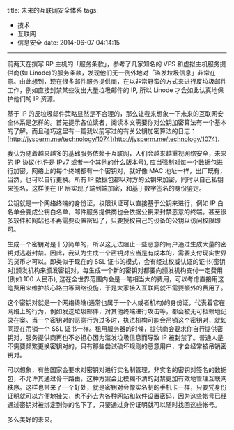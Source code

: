 title: 未来的互联网安全体系
tags:
  - 技术
  - 互联网
  - 信息安全
date: 2014-06-07 04:14:15
---

前两天在撰写 RP 主机的「服务条款」，参考了几家知名的 VPS 和虚拟主机服务提供商(如 Linode)的服务条款，发现他们无一例外地对「滥发垃圾信息」非常在意。由此想到，现在很多邮件服务提供商，在以非常野蛮的方式来进行反垃圾邮件工作，例如直接封禁某些发出大量垃圾邮件的 IP, 所以 Linode 才会如此认真地保护他们的 IP 资源。

基于 IP 的反垃圾邮件策略显然是不合理的，那么让我来想象一下未来的互联网安全体系是怎样的。首先提示各位读者，阅读本文需要你对公钥加密算法有一个基本的了解。而且碰巧这里有一篇我以前写过的有关公钥加密算法的日志：[http://jysperm.me/technology/1074](http://jysperm.me/technology/1074).

我认为随着越来越多的基础服务依赖于互联网，人们会越来越重视网络安全，未来的 IP 协议(也许是 IPv7 或者一个其他的什么版本号), 应当强制对每一个数据包进行加密。网络上的每个终端都有一个密钥对，就好像 MAC 地址一样，出厂既有，当然，也可以自行更换。所有 IP 数据包都以对方的公钥来加密，同时以自己私钥来签名，这样便在 IP 层实现了端到端加密，和基于数字签名的身份鉴定。

公钥就是一个网络终端的身份证，权限认证可以直接基于公钥来进行，例如 IP 白名单会变成公钥白名单，邮件服务提供商也会依据公钥来封禁恶意的终端。甚至很多软件和网站也不再需要设置密码了，只要授权自己的设备的公钥以访问权限即可。

生成一个密钥对是十分简单的，所以这无法阻止一些恶意的用户通过生成大量的密钥对逃避封禁。因此，我认为生成一个密钥对应当是有成本的，需要支付现实世界的货币才可以。即类似于现在的 SSL 证书的模式，会有经过权威认证的证书(密钥对)颁发机构来颁发密钥对，每生成一个新的密钥对都要向颁发机构支付一定费用(例如 100 人民币), 这在全世界范围内会是一笔相当大的费用，可以考虑直接用这笔费用来维护核心路由等网络设施，于是大家接入互联网就不需要额外的费用了。

这个密钥对就是一个网络终端(通常也属于一个人或者机构)的身份证，代表着它在网络上的行为，例如发送垃圾邮件，对其他终端进行攻击等，都会被无可抵赖地记录在案。当一个密钥对的恶意行为过多时，执法机构可能会吊销这个密钥对，就如同现在吊销一个 SSL 证书一样。租用服务器的时候，提供商会要求你自行提供密钥对，服务提供商再也不必担心因为滥发垃圾信息而导致 IP 被封禁了。普通人是不需要频繁更换密钥对的，只有那些尝试破坏规则的恶意用户，才会经常被吊销密钥对。

可以想象，有些国家会要求对密钥对进行实名制管理，非实名的密钥对签名的数据包，不允许其通过骨干路由，这种方案会比模糊不清的封禁更加有效地管理互联网秩序。这样也带来了一个好处，就是密钥对会像实名制的手机卡一样，只要凭身份证明就可以方便地挂失，也不必去为各种网站和软件设置密码，因为这些帐号已经通过密钥对被绑定到你的名下了，只要通过身份证明就可以随时找回这些帐号。

多么美好的未来。